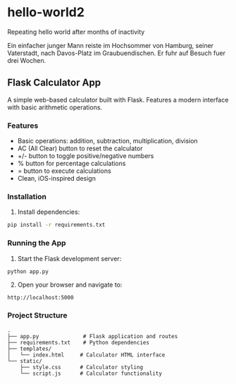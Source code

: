 # hello-world2
Repeating hello world after months of inactivity

Ein einfacher junger Mann reiste im Hochsommer von Hamburg, seiner Vaterstadt, nach Davos-Platz im Graubuendischen. Er fuhr auf Besuch fuer drei Wochen.

## Flask Calculator App

A simple web-based calculator built with Flask. Features a modern interface with basic arithmetic operations.

### Features
- Basic operations: addition, subtraction, multiplication, division
- AC (All Clear) button to reset the calculator
- +/- button to toggle positive/negative numbers
- % button for percentage calculations
- = button to execute calculations
- Clean, iOS-inspired design

### Installation

1. Install dependencies:
```bash
pip install -r requirements.txt
```

### Running the App

1. Start the Flask development server:
```bash
python app.py
```

2. Open your browser and navigate to:
```
http://localhost:5000
```

### Project Structure
```
.
├── app.py              # Flask application and routes
├── requirements.txt    # Python dependencies
├── templates/
│   └── index.html     # Calculator HTML interface
└── static/
    ├── style.css      # Calculator styling
    └── script.js      # Calculator functionality
```
